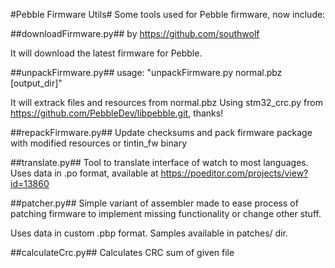 #Pebble Firmware Utils#
Some tools used for Pebble firmware, now include:

##downloadFirmware.py##
by https://github.com/southwolf

It will download the latest firmware for Pebble.

##unpackFirmware.py##
usage: "unpackFirmware.py normal.pbz [output_dir]"

It will extrack files and resources from normal.pbz
Using stm32_crc.py from https://github.com/PebbleDev/libpebble.git, thanks!

##repackFirmware.py##
Update checksums and pack firmware package with modified resources or tintin_fw binary

##translate.py##
Tool to translate interface of watch to most languages.
Uses data in .po format, available at https://poeditor.com/projects/view?id=13860

##patcher.py##
Simple variant of assembler made to ease process of patching firmware
to implement missing functionality or change other stuff.

Uses data in custom .pbp format. Samples available in patches/ dir.

##calculateCrc.py##
Calculates CRC sum of given file

